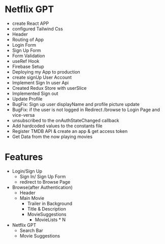 # Netflix GPT
- create React APP
- configured Tailwind Css
- Header
- Routing of App
- Login Form
- Sign Up Form
- Form Validation
- useRef Hook
- Firebase Setup
- Deploying my App to production
- create signUp User Account
- Implement Sign In user Api
- Created Redux Store with userSlice
- Implemented Sign out
- Update Profile
- BugFix: Sign up user displayName and profile picture  update
- BugFix: if the user is not logged in  Redirect /browse to Login Page and vice-versa
- unsubscribed to the onAuthStateChanged callback
- Add hardcoded values to the constants file
- Register TMDB API & create an app & get access token
- Get Data from the now playing movies


# Features
- Login/Sign Up
    - Sign In/ Sign Up Form
    - redirect to Browse Page
- Browse(after Authentication)
    - Header
    - Main Movie
        - Trailer in Background
        - Title & Description
        - MovieSuggestions
            - MovieLists * N 
- Netflix GPT
  - Search Bar
  - Movie Suggestions




